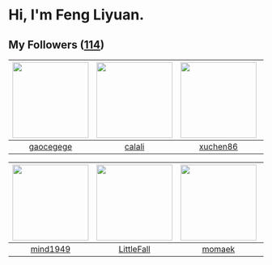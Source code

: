 # Hi, I'm Feng Liyuan.

## My Followers ([114](https://github.com/SunRunAway?tab=followers))

| <img src="https://avatars.githubusercontent.com/u/5100735?v=4" width="150" height="150" /> | <img src="https://avatars.githubusercontent.com/u/15995588?v=4" width="150" height="150" /> | <img src="https://avatars.githubusercontent.com/u/39176987?v=4" width="150" height="150" /> | <img src="https://avatars.githubusercontent.com/u/11855957?v=4" width="150" height="150" /> |
| :----------------------------------------------------------------------------------------: | :-----------------------------------------------------------------------------------------: | :-----------------------------------------------------------------------------------------: | :-----------------------------------------------------------------------------------------: |
|                          [gaocegege](https://github.com/gaocegege)                         |                             [calali](https://github.com/calali)                             |                           [xuchen86](https://github.com/xuchen86)                           |                       [fatsheep9146](https://github.com/fatsheep9146)                       |

| <img src="https://avatars.githubusercontent.com/u/19871320?v=4" width="150" height="150" /> | <img src="https://avatars.githubusercontent.com/u/30543181?v=4" width="150" height="150" /> | <img src="https://avatars.githubusercontent.com/u/3843588?v=4" width="150" height="150" /> | <img src="https://avatars.githubusercontent.com/u/5827851?v=4" width="150" height="150" /> |
| :-----------------------------------------------------------------------------------------: | :-----------------------------------------------------------------------------------------: | :----------------------------------------------------------------------------------------: | :----------------------------------------------------------------------------------------: |
|                           [mind1949](https://github.com/mind1949)                           |                         [LittleFall](https://github.com/LittleFall)                         |                             [momaek](https://github.com/momaek)                            |                          [sarahsumm](https://github.com/sarahsumm)                         |